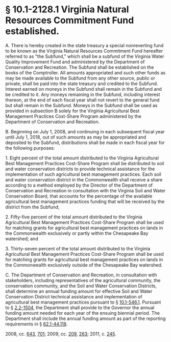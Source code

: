 # § 10.1-2128.1 Virginia Natural Resources Commitment Fund established.

<p>A. There is hereby created in the state treasury a special nonreverting fund to be known as the Virginia Natural Resources Commitment Fund hereafter referred to as "the Subfund," which shall be a subfund of the Virginia Water Quality Improvement Fund and administered by the Department of Conservation and Recreation. The Subfund shall be established on the books of the Comptroller. All amounts appropriated and such other funds as may be made available to the Subfund from any other source, public or private, shall be paid into the state treasury and credited to the Subfund. Interest earned on moneys in the Subfund shall remain in the Subfund and be credited to it. Any moneys remaining in the Subfund, including interest thereon, at the end of each fiscal year shall not revert to the general fund but shall remain in the Subfund. Moneys in the Subfund shall be used as provided in subsection B solely for the Virginia Agricultural Best Management Practices Cost-Share Program administered by the Department of Conservation and Recreation.</p><p>B. Beginning on July 1, 2008, and continuing in each subsequent fiscal year until July 1, 2018, out of such amounts as may be appropriated and deposited to the Subfund, distributions shall be made in each fiscal year for the following purposes:</p><p>1. Eight percent of the total amount distributed to the Virginia Agricultural Best Management Practices Cost-Share Program shall be distributed to soil and water conservation districts to provide technical assistance for the implementation of such agricultural best management practices. Each soil and water conservation district in the Commonwealth shall receive a share according to a method employed by the Director of the Department of Conservation and Recreation in consultation with the Virginia Soil and Water Conservation Board, that accounts for the percentage of the available agricultural best management practices funding that will be received by the district from the Subfund;</p><p>2. Fifty-five percent of the total amount distributed to the Virginia Agricultural Best Management Practices Cost-Share Program shall be used for matching grants for agricultural best management practices on lands in the Commonwealth exclusively or partly within the Chesapeake Bay watershed; and</p><p>3. Thirty-seven percent of the total amount distributed to the Virginia Agricultural Best Management Practices Cost-Share Program shall be used for matching grants for agricultural best management practices on lands in the Commonwealth exclusively outside of the Chesapeake Bay watershed.</p><p>C. The Department of Conservation and Recreation, in consultation with stakeholders, including representatives of the agricultural community, the conservation community, and the Soil and Water Conservation Districts, shall determine an annual funding amount for effective Soil and Water Conservation District technical assistance and implementation of agricultural best management practices pursuant to § <a href='http://law.lis.virginia.gov/vacode/10.1-546.1/'>10.1-546.1</a>. Pursuant to § <a href='http://law.lis.virginia.gov/vacode/2.2-1504/'>2.2-1504</a>, the Department shall provide to the Governor the annual funding amount needed for each year of the ensuing biennial period. The Department shall include the annual funding amount as part of the reporting requirements in § <a href='http://law.lis.virginia.gov/vacode/62.1-44.118/'>62.1-44.118</a>.</p><p>2008, cc. <a href='http://lis.virginia.gov/cgi-bin/legp604.exe?081+ful+CHAP0643'>643</a>, <a href='http://lis.virginia.gov/cgi-bin/legp604.exe?081+ful+CHAP0701'>701</a>; 2009, cc. <a href='http://lis.virginia.gov/cgi-bin/legp604.exe?091+ful+CHAP0209'>209</a>, <a href='http://lis.virginia.gov/cgi-bin/legp604.exe?091+ful+CHAP0263'>263</a>; 2011, c. <a href='http://lis.virginia.gov/cgi-bin/legp604.exe?111+ful+CHAP0245'>245</a>.</p>